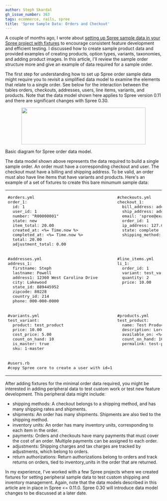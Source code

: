 ```yaml
---
author: Steph Skardal
gh_issue_number: 363
tags: ecommerce, rails, spree
title: 'Spree Sample Data: Orders and Checkout'
---
```




A couple of months ago, I wrote about [setting up Spree sample data in your Spree project with fixtures](http://blog.endpoint.com/2010/07/spree-sample-product-data.html) to encourage consistent feature development and efficient testing. I discussed how to create sample product data and provided examples of creating products, option types, variants, taxonomies, and adding product images. In this article, I'll review the sample order structure more and give an example of data required for a sample order.

The first step for understanding how to set up Spree order sample data might require you to revisit a simplified data model to examine the elements that relate to a single order. See below for the interaction between the tables orders, checkouts, addresses, users, line items, variants, and products. Note that the data model shown here applies to Spree version 0.11 and there are significant changes with Spree 0.30.

<a href="/blog/2010/10/11/spree-sample-data-orders-checkout/image-0-big.png" onblur="try {parent.deselectBloggerImageGracefully();} catch(e) {}"><img alt="" border="0" id="BLOGGER_PHOTO_ID_5526773457021042002" src="/blog/2010/10/11/spree-sample-data-orders-checkout/image-0.png" style="display:block; margin:0px auto 10px; text-align:center;cursor:pointer; cursor:hand;width: 400px; height: 118px;"/></a>

Basic diagram for Spree order data model.

The data model shown above represents the data required to build a single sample order. An order must have a corresponding checkout and user. The checkout must have a billing and shipping address. To be valid, an order must also have line items that have variants and products. Here's an example of a set of fixtures to create this bare minumum sample data:

<table cellpadding="0" cellspacing="0" width="100%">
<tbody><tr>
<td valign="top">
<pre class="brush:ruby">
#orders.yml
order_1:
  id: 1
  user_id: 1
  number: "R00000001"
  state: new
  item_total: 20.00
  created_at: <%= Time.now %>
  completed_at: <%= Time.now %>
  total: 20.00
  adjustment_total: 0.00
</pre>
</td>
<td valign="top">
<pre class="brush:ruby">
#checkouts.yml
checkout_1:
  bill_address: address_1
  ship_address: address_1
  email: 'spree@example.com'
  order_id: 1
  ip_address: 127.0.0.1
  state: complete
  shipping_method: canada_post
</pre>
</td>
</tr>
<tr>
<td valign="top">
<pre class="brush:ruby">
#addresses.yml
address_1:
  firstname: Steph
  lastname: Powell
  address1: 12360 West Carolina Drive
  city: Lakewood
  state_id: 889445952
  zipcode: 80228
  country_id: 214
  phone: 000-000-0000
</pre>
</td>
<td valign="top">
<pre class="brush:ruby">
#line_items.yml
li_1:
  order_id: 1
  variant: test_variant
  quantity: 2
  price: 10.00
</pre>
</td>
</tr><tr>
<td valign="top">
<pre class="brush:ruby">
#variants.yml
test_variant:
  product: test_product
  price: 10.00
  cost_price: 5.00
  count_on_hand: 10
  is_master: true
  sku: 1-master
</pre>
</td>
<td valign="top">
<pre class="brush:ruby">
#products.yml
test_product:
  name: Test Product 1
  description: Lorem ipsum...
  available_on: <%= Time.zone.now.to_s(:db) %>
  count_on_hand: 10
  permalink: test-product
</pre>
</td>
</tr>
<tr>
<td valign="top">
<pre class="brush:ruby">
#users.rb
#copy Spree core to create a user with id=1
</pre>
</td>
<td>
</td>
</tr>
</tbody></table>

After adding fixtures for the minimal order data required, you might be interested in adding peripheral data to test custom work or test new feature development. This peripheral data might include:

- shipping methods: A checkout belongs to a shipping method, and has many shipping rates and shipments.
- shipments: An order has many shipments. Shipments are also tied to the shipping method.
- inventory units: An order has many inventory units, corresponding to each item in the order.
- payments: Orders and checkouts have many payments that must cover the cost of an order. Multiple payments can be assigned to each order.
- adjustments: Shipping charges and tax charges are tracked by adjustments, which belong to orders.
- return authorizations: Return authorizations belong to orders and track returns on orders, tied to inventory_units in the order that are returned.

In my experience, I've worked with a few Spree projects where we created fixtures for setting peripheral sample data to test custom shipping and inventory management. Again, note that the data models described in this article are in place in Spree <= 0.11.0. Spree 0.30 will introduce data model changes to be discussed at a later date.


